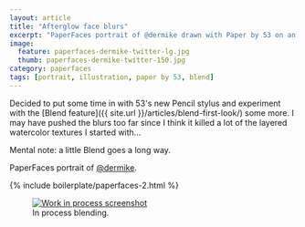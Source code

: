 ```yaml
---
layout: article
title: "Afterglow face blurs"
excerpt: "PaperFaces portrait of @dermike drawn with Paper by 53 on an iPad."
image: 
  feature: paperfaces-dermike-twitter-lg.jpg
  thumb: paperfaces-dermike-twitter-150.jpg
category: paperfaces
tags: [portrait, illustration, paper by 53, blend]
---
```


Decided to put some time in with 53's new Pencil stylus and experiment with the [Blend feature]({{ site.url }}/articles/blend-first-look/) some more. I may have pushed the blurs too far since I think it killed a lot of the layered watercolor textures I started with…

Mental note: a little Blend goes a long way.

PaperFaces portrait of <a href="http://twitter.com/dermike">@dermike</a>.

{% include boilerplate/paperfaces-2.html %}

<figure>
	<a href="{{ site.url }}/images/paperfaces-dermike-process-1-lg.jpg"><img src="{{ site.url }}/images/paperfaces-dermike-process-1-750.jpg" alt="Work in process screenshot"></a>
	<figcaption>In process blending.</figcaption>
</figure>